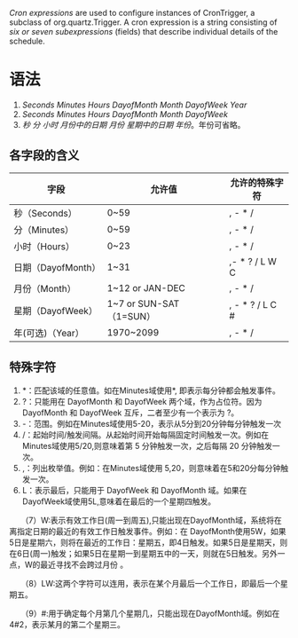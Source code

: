 *Cron expressions* are used to configure instances of CronTrigger, a subclass of org.quartz.Trigger. 
A cron expression is a string consisting of *six or seven subexpressions* (fields) that describe individual details of the schedule.

# 语法
1. *Seconds Minutes Hours DayofMonth Month DayofWeek Year*
2. *Seconds Minutes Hours DayofMonth Month DayofWeek*
3. *秒 分 小时 月份中的日期 月份 星期中的日期 年份*。年份可省略。


## 各字段的含义
| 字段               | 允许值                   | 允许的特殊字符  |
| ------------------ | ------------------------ | --------------- |
| 秒（Seconds）      | 0~59                     | , - * /         |
| 分（Minutes）      | 0~59                     | , - * /         |
| 小时（Hours）      | 0~23                     | , - * /         |
| 日期（DayofMonth） | 1~31                     | ,- * ? / L W C  |
| 月份（Month）      | 1~12 or JAN-DEC          | , - * /         |
| 星期（DayofWeek）  | 1~7 or SUN-SAT （1=SUN） | , - * ? / L C # |
| 年(可选)（Year）   | 1970~2099                | , - * /         |



## 特殊字符
1. \*：匹配该域的任意值。如在Minutes域使用*, 即表示每分钟都会触发事件。
2. \?：只能用在 DayofMonth 和 DayofWeek 两个域，作为占位符。因为 DayofMonth 和 DayofWeek 互斥，二者至少有一个表示为 \?。
3. \-：范围。例如在Minutes域使用5-20，表示从5分到20分钟每分钟触发一次 
4. /：起始时间/触发间隔。从起始时间开始每隔固定时间触发一次。例如在Minutes域使用5/20,则意味着第 5 分钟触发一次，之后每隔 20 分钟触发一次。 
5. \,：列出枚举值。例如：在Minutes域使用 5,20，则意味着在5和20分每分钟触发一次。 
6. L：表示最后，只能用于 DayofWeek 和 DayofMonth 域。如果在DayofWeek域使用5L,意味着在最后的一个星期四触发。 

　　（7）W:表示有效工作日(周一到周五),只能出现在DayofMonth域，系统将在离指定日期的最近的有效工作日触发事件。例如：在 DayofMonth使用5W，如果5日是星期六，则将在最近的工作日：星期五，即4日触发。如果5日是星期天，则在6日(周一)触发；如果5日在星期一到星期五中的一天，则就在5日触发。另外一点，W的最近寻找不会跨过月份 。

　　（8）LW:这两个字符可以连用，表示在某个月最后一个工作日，即最后一个星期五。 

　　（9）#:用于确定每个月第几个星期几，只能出现在DayofMonth域。例如在4#2，表示某月的第二个星期三。